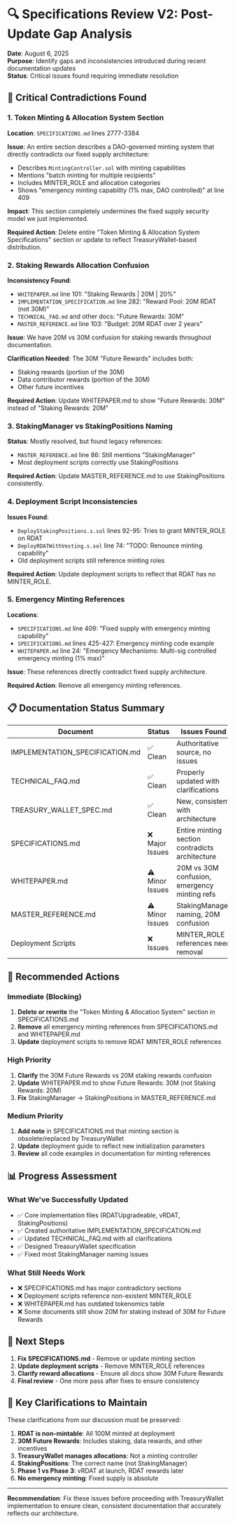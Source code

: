 # 🔍 Specifications Review V2: Post-Update Gap Analysis

**Date**: August 6, 2025  
**Purpose**: Identify gaps and inconsistencies introduced during recent documentation updates  
**Status**: Critical issues found requiring immediate resolution

## 🚨 Critical Contradictions Found

### 1. **Token Minting & Allocation System Section**

**Location**: `SPECIFICATIONS.md` lines 2777-3384

**Issue**: An entire section describes a DAO-governed minting system that directly contradicts our fixed supply architecture:
- Describes `MintingController.sol` with minting capabilities
- Mentions "batch minting for multiple recipients"
- Includes MINTER_ROLE and allocation categories
- Shows "emergency minting capability (1% max, DAO controlled)" at line 409

**Impact**: This section completely undermines the fixed supply security model we just implemented.

**Required Action**: Delete entire "Token Minting & Allocation System Specifications" section or update to reflect TreasuryWallet-based distribution.

### 2. **Staking Rewards Allocation Confusion**

**Inconsistency Found**:
- `WHITEPAPER.md` line 101: "Staking Rewards | 20M | 20%"
- `IMPLEMENTATION_SPECIFICATION.md` line 282: "Reward Pool: 20M RDAT (not 30M)"
- `TECHNICAL_FAQ.md` and other docs: "Future Rewards: 30M"
- `MASTER_REFERENCE.md` line 103: "Budget: 20M RDAT over 2 years"

**Issue**: We have 20M vs 30M confusion for staking rewards throughout documentation.

**Clarification Needed**: The 30M "Future Rewards" includes both:
- Staking rewards (portion of the 30M)
- Data contributor rewards (portion of the 30M)
- Other future incentives

**Required Action**: Update WHITEPAPER.md to show "Future Rewards: 30M" instead of "Staking Rewards: 20M"

### 3. **StakingManager vs StakingPositions Naming**

**Status**: Mostly resolved, but found legacy references:
- `MASTER_REFERENCE.md` line 86: Still mentions "StakingManager"
- Most deployment scripts correctly use StakingPositions

**Required Action**: Update MASTER_REFERENCE.md to use StakingPositions consistently.

### 4. **Deployment Script Inconsistencies**

**Issues Found**:
- `DeployStakingPositions.s.sol` lines 92-95: Tries to grant MINTER_ROLE on RDAT
- `DeployRDATWithVesting.s.sol` line 74: "TODO: Renounce minting capability"
- Old deployment scripts still reference minting roles

**Required Action**: Update deployment scripts to reflect that RDAT has no MINTER_ROLE.

### 5. **Emergency Minting References**

**Locations**:
- `SPECIFICATIONS.md` line 409: "Fixed supply with emergency minting capability"
- `SPECIFICATIONS.md` lines 425-427: Emergency minting code example
- `WHITEPAPER.md` line 24: "Emergency Mechanisms: Multi-sig controlled emergency minting (1% max)"

**Issue**: These references directly contradict fixed supply architecture.

**Required Action**: Remove all emergency minting references.

## 📋 Documentation Status Summary

| Document | Status | Issues Found |
|----------|--------|--------------|
| IMPLEMENTATION_SPECIFICATION.md | ✅ Clean | Authoritative source, no issues |
| TECHNICAL_FAQ.md | ✅ Clean | Properly updated with clarifications |
| TREASURY_WALLET_SPEC.md | ✅ Clean | New, consistent with architecture |
| SPECIFICATIONS.md | ❌ Major Issues | Entire minting section contradicts architecture |
| WHITEPAPER.md | ⚠️ Minor Issues | 20M vs 30M confusion, emergency minting refs |
| MASTER_REFERENCE.md | ⚠️ Minor Issues | StakingManager naming, 20M confusion |
| Deployment Scripts | ❌ Issues | MINTER_ROLE references need removal |

## 🔧 Recommended Actions

### Immediate (Blocking)
1. **Delete or rewrite** the "Token Minting & Allocation System" section in SPECIFICATIONS.md
2. **Remove** all emergency minting references from SPECIFICATIONS.md and WHITEPAPER.md
3. **Update** deployment scripts to remove RDAT MINTER_ROLE references

### High Priority
1. **Clarify** the 30M Future Rewards vs 20M staking rewards confusion
2. **Update** WHITEPAPER.md to show Future Rewards: 30M (not Staking Rewards: 20M)
3. **Fix** StakingManager → StakingPositions in MASTER_REFERENCE.md

### Medium Priority
1. **Add note** in SPECIFICATIONS.md that minting section is obsolete/replaced by TreasuryWallet
2. **Update** deployment guide to reflect new initialization parameters
3. **Review** all code examples in documentation for minting references

## 📊 Progress Assessment

### What We've Successfully Updated
- ✅ Core implementation files (RDATUpgradeable, vRDAT, StakingPositions)
- ✅ Created authoritative IMPLEMENTATION_SPECIFICATION.md
- ✅ Updated TECHNICAL_FAQ.md with all clarifications
- ✅ Designed TreasuryWallet specification
- ✅ Fixed most StakingManager naming issues

### What Still Needs Work
- ❌ SPECIFICATIONS.md has major contradictory sections
- ❌ Deployment scripts reference non-existent MINTER_ROLE
- ❌ WHITEPAPER.md has outdated tokenomics table
- ❌ Some documents still show 20M for staking instead of 30M for Future Rewards

## 🎯 Next Steps

1. **Fix SPECIFICATIONS.md** - Remove or update minting section
2. **Update deployment scripts** - Remove MINTER_ROLE references
3. **Clarify reward allocations** - Ensure all docs show 30M Future Rewards
4. **Final review** - One more pass after fixes to ensure consistency

## 📝 Key Clarifications to Maintain

These clarifications from our discussion must be preserved:

1. **RDAT is non-mintable**: All 100M minted at deployment
2. **30M Future Rewards**: Includes staking, data rewards, and other incentives
3. **TreasuryWallet manages allocations**: Not a minting controller
4. **StakingPositions**: The correct name (not StakingManager)
5. **Phase 1 vs Phase 3**: vRDAT at launch, RDAT rewards later
6. **No emergency minting**: Fixed supply is absolute

---

**Recommendation**: Fix these issues before proceeding with TreasuryWallet implementation to ensure clean, consistent documentation that accurately reflects our architecture.